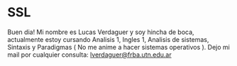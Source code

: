 # SSL
Buen dia! Mi nombre es Lucas Verdaguer y soy hincha de boca, actualmente estoy cursando Analisis 1, Ingles 1, Analisis de sistemas, Sintaxis y Paradigmas ( No me anime a hacer sistemas operativos ).
Dejo mi mail por cualquier consulta: lverdaguer@frba.utn.edu.ar
